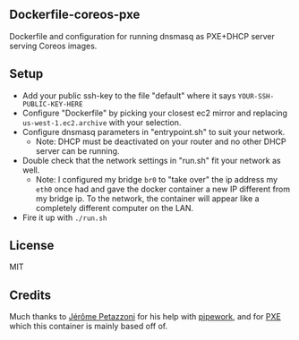 ## Dockerfile-coreos-pxe
Dockerfile and configuration for running dnsmasq as PXE+DHCP server serving Coreos images.

## Setup
* Add your public ssh-key to the file "default" where it says `YOUR-SSH-PUBLIC-KEY-HERE`
* Configure "Dockerfile" by picking your closest ec2 mirror and replacing
  `us-west-1.ec2.archive` with your selection.
* Configure dnsmasq parameters in "entrypoint.sh" to suit your network.
    * Note: DHCP must be deactivated on your router and no other DHCP server can be
      running.
* Double check that the network settings in "run.sh" fit your network as well.
    * Note: I configured my bridge `br0` to "take over" the ip address my `eth0`
      once had and gave the docker container a new IP different from my bridge
      ip. To the network, the container will appear like a completely different
      computer on the LAN.
* Fire it up with `./run.sh`

## License
MIT

## Credits
Much thanks to [Jérôme Petazzoni](https://github.com/jpetazzo) for his help with
[pipework](https://github.com/jpetazzo/pipework), and for
[PXE](https://github.com/jpetazzo/pxe) which this container is mainly based off
of. 
